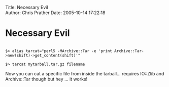 Title: Necessary Evil  
Author: Chris Prather
Date: 2005-10-14 17:22:18

# Necessary Evil
<code>
$> alias tarcat="perl5 -MArchive::Tar -e 'print Archive::Tar->new(shift)->get_content(shift)'"
</code><code>
$> tarcat mytarball.tar.gz filename
</code>

Now you can cat a specific file from inside the tarball... requires IO::Zlib and Archive::Tar though but hey ... it works!

